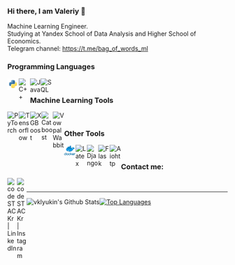 ### Hi there, I am Valeriy 👋

Machine Learning Engineer.  
Studying at Yandex School of Data Analysis and Higher School of Economics.  
Telegram channel: https://t.me/bag_of_words_ml  

### Programming Languages  
<img align="left" alt="Python" width="26px" src="https://raw.githubusercontent.com/github/explore/80688e429a7d4ef2fca1e82350fe8e3517d3494d/topics/python/python.png" />
<img align="left" alt="C++" width="26px" src="https://upload.wikimedia.org/wikipedia/commons/1/18/ISO_C%2B%2B_Logo.svg" />
<img align="left" alt="Java" width="24px" src="https://upload.wikimedia.org/wikipedia/ru/thumb/3/39/Java_logo.svg/1200px-Java_logo.svg.png" />
<img align="left" alt="SQL" width="26px" src="https://w7.pngwing.com/pngs/286/519/png-transparent-microsoft-azure-sql-database-microsoft-sql-server-azure-sql-data-warehouse-logo-text-logo-microsoft-azure.png" />  

<br />

### Machine Learning Tools  
<img align="left" alt="PyTorch" width="26px" src="https://2.bp.blogspot.com/-ofgG__VD7Zw/XCEs2OY92RI/AAAAAAAAAxU/9FT2qCmFlsEqGyr47117H086OnMu_xGCwCPcBGAYYCw/s1600/pytorch-logo.png" />
<img align="left" alt="Tensorflow" width="26px" src="https://cdn-images-1.medium.com/max/1200/1*iDQvKoz7gGHc6YXqvqWWZQ.png" />
<img align="left" alt="XGBoost" width="26px" src="https://upload.wikimedia.org/wikipedia/commons/6/69/XGBoost_logo.png" />
<img align="left" alt="Catboost" width="26px" src="https://upload.wikimedia.org/wikipedia/commons/c/cc/CatBoostLogo.png" />
<img align="left" alt="Vowpal Wabbit" width="26px" src="https://avatars3.githubusercontent.com/u/43754238?s=400&v=4" />  

<br />

### Other Tools
<img align="left" alt="Docker" width="26px" src="https://raw.githubusercontent.com/github/explore/80688e429a7d4ef2fca1e82350fe8e3517d3494d/topics/docker/docker.png" />
<img align="left" alt="Latex" width="26px" src="https://habrastorage.org/webt/59/d5/a9/59d5a9ccbaa71055927257.png" />
<img align="left" alt="Django" width="26px" src="https://upload.wikimedia.org/wikipedia/commons/thumb/7/75/Django_logo.svg/1200px-Django_logo.svg.png" />
<img align="left" alt="Flask" width="26px" src="https://w7.pngwing.com/pngs/166/342/png-transparent-flask-python-bottle-web-framework-web-application-flask-white-monochrome-shoe.png" />
<img align="left" alt="Aiohttp" width="26px" src="https://docs.aiohttp.org/en/latest/_static/aiohttp-icon-128x128.png" />  

<br />

### Contact me:

[<img align="left" alt="codeSTACKr | LinkedIn" width="22px" src="https://cdn.jsdelivr.net/npm/simple-icons@v3/icons/linkedin.svg" />][linkedin]
[<img align="left" alt="codeSTACKr | Instagram" width="22px" src="https://cdn.jsdelivr.net/npm/simple-icons@v3/icons/instagram.svg" />][instagram]

<br />

---
<img align="left" alt="vklyukin's Github Stats" src="https://github-readme-stats.vercel.app/api?username=vklyukin&show_icons=true&hide_border=true" /> 

[![Top Languages](https://github-readme-stats.vercel.app/api/top-langs/?username=vklyukin&layout=compact)](https://github.com/anuraghazra/github-readme-stats)

<!--
**vklyukin/vklyukin** is a ✨ _special_ ✨ repository because its `README.md` (this file) appears on your GitHub profile.

Here are some ideas to get you started:

- 🔭 I’m currently working on ...
- 🌱 I’m currently learning ...
- 👯 I’m looking to collaborate on ...
- 🤔 I’m looking for help with ...
- 💬 Ask me about ...
- 📫 How to reach me: ...
- 😄 Pronouns: ...
- ⚡ Fun fact: ...
-->

[instagram]: https://instagram.com/v.klyukin
[linkedin]: https://linkedin.com/in/vklyukin
